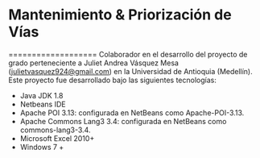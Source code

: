 # Mantenimiento & Priorización de Vías
===================
Colaborador en el desarrollo del proyecto de grado perteneciente a Juliet Andrea Vásquez Mesa (julietvasquez924@gmail.com) en la Universidad de Antioquia (Medellín). Este proyecto fue desarrollado bajo las siguientes tecnologías:
* Java JDK 1.8
* Netbeans IDE
* Apache POI 3.13: configurada en NetBeans como Apache-POI-3.13.
* Apache Commons Lang3 3.4: configurada en NetBeans como commons-lang3-3.4.
* Microsoft Excel 2010+
* Windows 7 +
